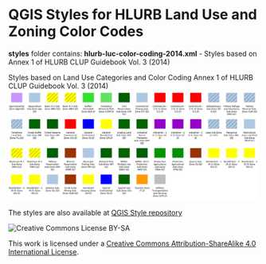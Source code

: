 # QGIS Styles for HLURB Land Use and Zoning Color Codes

**styles** folder contains:
**hlurb-luc-color-coding-2014.xml** - Styles based on Annex 1 of HLURB CLUP Guidebook Vol. 3 (2014)

Styles based on Land Use Categories and Color Coding Annex 1 of HLURB CLUP Guidebook Vol. 3 (2014)
![Styles based on Land Use Categories and Color Coding Annex 1 of HLURB CLUP Guidebook Vol. 3 (2014)](/img/hlurb-qgis-style.png)


The styles are also available at [QGIS Style repository](https://plugins.qgis.org/styles/)

![Creative Commons License BY-SA](https://i.creativecommons.org/l/by-sa/4.0/80x15.png)

This work is licensed under a <a rel='license' href='https://creativecommons.org/licenses/by-sa/4.0/'>Creative Commons Attribution-ShareAlike 4.0 International License</a>.<br>
